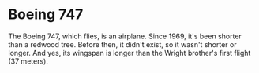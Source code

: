 # Boeing 747

The Boeing 747, which flies, is an airplane. Since 1969, it's been shorter than
a redwood tree. Before then, it didn't exist, so it wasn't shorter or longer.
And yes, its wingspan is longer than the Wright brother's first flight (37
meters).
